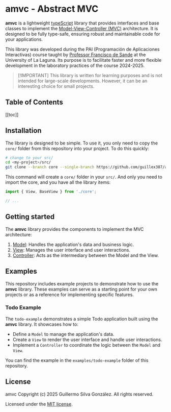 # amvc - Abstract MVC

**amvc** is a lightweight [typeScript](https://www.typescriptlang.org/) library that provides interfaces and base classes to implement the [Model-View-Controller (MVC)](https://developer.mozilla.org/en-US/docs/Glossary/MVC) architecture. It is designed to be fully type-safe, ensuring robust and maintainable code for your applications.

This library was developed during the PAI (Programación de Aplicaciones Interactivas) course taught by [Professor Francisco de Sande](https://github.com/fsande) at the University of La Laguna. Its purpose is to facilitate faster and more flexible development in the laboratory practices of the course 2024-2025.

> [!IMPORTANT] This library is written for learning purposes and is not intended for large-scale developments. However, it can be an interesting choice for small projects.

## Table of Contents

[[toc]]

## Installation

The library is designed to be simple. To use it, you only need to copy the `core/` folder from this repository into your project.
To do this quickly:

```bash
# change to your src/
cd <my-project>/src/
git clone --branch core --single-branch https://github.com/guillex387/amvc.git
```

This command will create a `core/` folder in your `src/`.
And only you need to import the core, and you have all the library items:

```typescript
import { View, BaseView } from './core';

// ...
```

## Getting started

The **amvc** library provides the components to implement the MVC architecture:

1. [Model](/model): Handles the application's data and business logic.
2. [View](/view): Manages the user interface and user interactions.
3. [Controller](/controller): Acts as the intermediary between the Model and the View.

## Examples

This repository includes example projects to demonstrate how to use the **amvc** library. These examples can serve as a starting point for your own projects or as a reference for implementing specific features.

### Todo Example

The `todo-example` demonstrates a simple Todo application built using the **amvc** library. It showcases how to:

- Define a `Model` to manage the application's data.
- Create a `View` to render the user interface and handle user interactions.
- Implement a `Controller` to coordinate the logic between the `Model` and `View`.

You can find the example in the `examples/todo-example` folder of this repository.

## License

amvc Copyright (c) 2025 Guillermo Silva González. All rights reserved.

Licensed under the [MIT license](/LICENSE).
